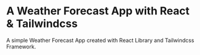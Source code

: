 # A Weather Forecast App with React & Tailwindcss

A simple Weather Forecast App created with React Library and Tailwindcss Framework.
